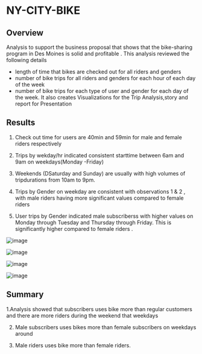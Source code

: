 # NY-CITY-BIKE

## Overview 
Analysis to support the business proposal that shows that the bike-sharing program in Des Moines is solid and profitable .
This analysis reviewed the following details
  * length of time that bikes are checked out for all riders and genders
  * number of bike trips for all riders and genders for each hour of each day of the week
  * number of bike trips for each type of user and gender for each day of the week.
It also creates Visualizations for the Trip Analysis,story and report for Presentation

## Results
1. Check out time for users are 40min and 59min  for male and female riders respectively

2. Trips by wekday/hr indicated consistent starttime between 6am and 9am on weekdays(Monday -Friday)

3. Weekends (DSaturday and Sunday) are usually with high volumes of tripdurations from 10am to 9pm.

4. Trips by Gender on weekday are consistent with observations 1 & 2 , with male riders having more significant values 
    compared to female riders

7. User trips by Gender indicated male subscriberss with higher values on  Monday through Tuesday and Thursday 
    through Friday. This is significantly higher compared to female riders .
    
![image](https://user-images.githubusercontent.com/70987568/135763022-2cdffd63-a71e-4781-9048-8849ba910ed6.png)

![image](https://user-images.githubusercontent.com/70987568/135762285-16848b83-f484-4685-b6f2-d49d5906b3db.png)

![image](https://user-images.githubusercontent.com/70987568/135762274-46d9b644-7b65-4a69-b98b-2d8b89c981a6.png)

![image](https://user-images.githubusercontent.com/70987568/135762263-cb13c5d5-ffde-4a53-8be1-fd917455bfe8.png)

## Summary
  1.Analysis showed that subscribers uses bike more than regular customers and there are more riders during the weekend that weekdays
  
  2. Male subscribers uses bikes more than female subscribers on weekdays around 
  
  3. Male riders uses bike more than female riders.
  
